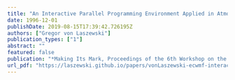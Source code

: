```yaml
---
title: "An Interactive Parallel Programming Environment Applied in Atmospheric Science"
date: 1996-12-01
publishDate: 2019-08-15T17:39:42.726195Z
authors: ["Gregor von Laszewski"]
publication_types: ["1"]
abstract: ""
featured: false
publication: "*Making Its Mark, Proceedings of the 6th Workshop on the Use of Parallel Processors in Meteorology*"
url_pdf: "https://laszewski.github.io/papers/vonLaszewski-ecwmf-interactive.pdf"
---
```


